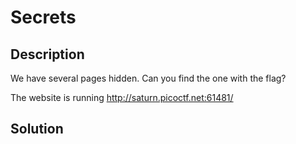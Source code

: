 # Secrets 
## Description 
We have several pages hidden. Can you find the one with the flag?

The website is running http://saturn.picoctf.net:61481/
## Solution 
